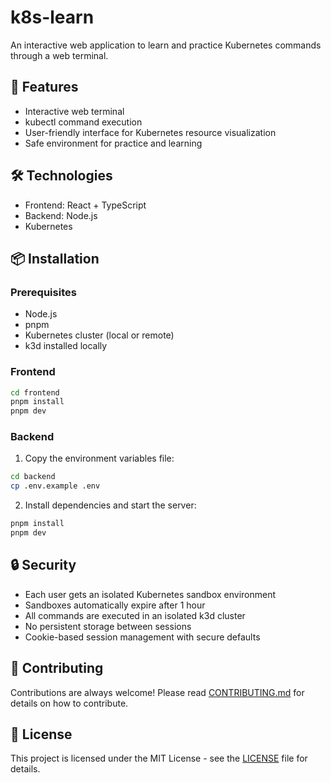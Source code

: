 # k8s-learn

An interactive web application to learn and practice Kubernetes commands through a web terminal.

## 🚀 Features

- Interactive web terminal
- kubectl command execution
- User-friendly interface for Kubernetes resource visualization
- Safe environment for practice and learning

## 🛠️ Technologies

- Frontend: React + TypeScript
- Backend: Node.js
- Kubernetes

## 📦 Installation

### Prerequisites

- Node.js
- pnpm
- Kubernetes cluster (local or remote)
- k3d installed locally

### Frontend

```bash
cd frontend
pnpm install
pnpm dev
```

### Backend

1. Copy the environment variables file:

```bash
cd backend
cp .env.example .env
```

2. Install dependencies and start the server:

```bash
pnpm install
pnpm dev
```

## 🔒 Security

- Each user gets an isolated Kubernetes sandbox environment
- Sandboxes automatically expire after 1 hour
- All commands are executed in an isolated k3d cluster
- No persistent storage between sessions
- Cookie-based session management with secure defaults

## 🤝 Contributing

Contributions are always welcome! Please read [CONTRIBUTING.md](CONTRIBUTING.md) for details on how to contribute.

## 📝 License

This project is licensed under the MIT License - see the [LICENSE](LICENSE) file for details.
